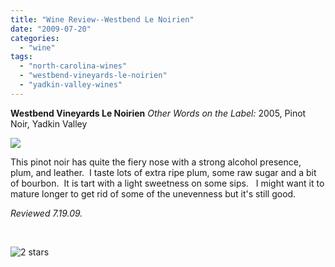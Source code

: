 ```yaml
---
title: "Wine Review--Westbend Le Noirien"
date: "2009-07-20"
categories:
  - "wine"
tags:
  - "north-carolina-wines"
  - "westbend-vineyards-le-noirien"
  - "yadkin-valley-wines"
---
```


**Westbend Vineyards Le Noirien** _Other Words on the Label:_ 2005, Pinot Noir, Yadkin Valley

![](http://www.rebeccagomezfarrell.com/photos/westbendlenoirien.jpg)

This pinot noir has quite the fiery nose with a strong alcohol presence, plum, and leather.  I taste lots of extra ripe plum, some raw sugar and a bit of bourbon.  It is tart with a light sweetness on some sips.   I might want it to mature longer to get rid of some of the unevenness but it's still good.

_Reviewed 7.19.09._

 

![2 stars](http://www.rebeccagomezfarrell.com/wp-content/uploads/2009/02/rating_chicken11.gif "rating_chicken11")
